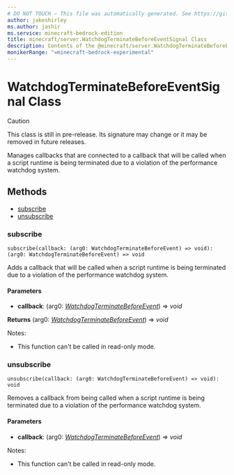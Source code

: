 ```yaml
---
# DO NOT TOUCH — This file was automatically generated. See https://github.com/mojang/minecraftapidocsgenerator to modify descriptions, examples, etc.
author: jakeshirley
ms.author: jashir
ms.service: minecraft-bedrock-edition
title: minecraft/server.WatchdogTerminateBeforeEventSignal Class
description: Contents of the @minecraft/server.WatchdogTerminateBeforeEventSignal class.
monikerRange: "=minecraft-bedrock-experimental"
---
```

# WatchdogTerminateBeforeEventSignal Class

> [!CAUTION]
> This class is still in pre-release.  Its signature may change or it may be removed in future releases.

Manages callbacks that are connected to a callback that will be called when a script runtime is being terminated due to a violation of the performance watchdog system.

## Methods
- [subscribe](#subscribe)
- [unsubscribe](#unsubscribe)

### **subscribe**
`
subscribe(callback: (arg0: WatchdogTerminateBeforeEvent) => void): (arg0: WatchdogTerminateBeforeEvent) => void
`

Adds a callback that will be called when a script runtime is being terminated due to a violation of the performance watchdog system.

#### **Parameters**
- **callback**: (arg0: [*WatchdogTerminateBeforeEvent*](WatchdogTerminateBeforeEvent.md)) => *void*

**Returns** (arg0: [*WatchdogTerminateBeforeEvent*](WatchdogTerminateBeforeEvent.md)) => *void*
  
Notes:
- This function can't be called in read-only mode.

### **unsubscribe**
`
unsubscribe(callback: (arg0: WatchdogTerminateBeforeEvent) => void): void
`

Removes a callback from being called when a script runtime is being terminated due to a violation of the performance watchdog system.

#### **Parameters**
- **callback**: (arg0: [*WatchdogTerminateBeforeEvent*](WatchdogTerminateBeforeEvent.md)) => *void*
  
Notes:
- This function can't be called in read-only mode.
